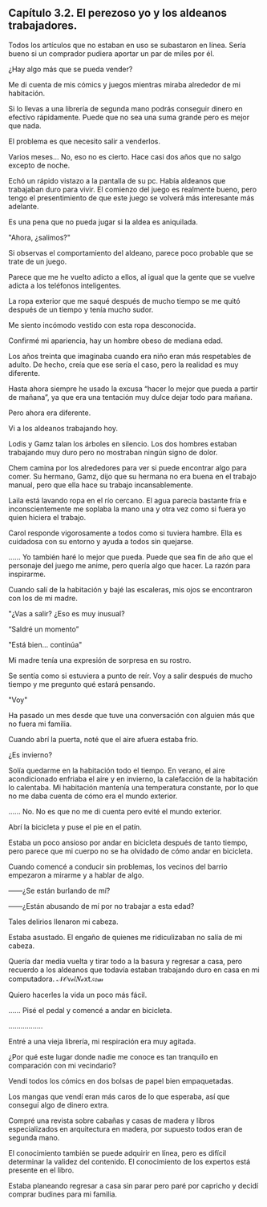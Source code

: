 
## Capítulo 3.2. El perezoso yo y los aldeanos trabajadores.


Todos los artículos que no estaban en uso se subastaron en línea. Sería bueno si un comprador pudiera aportar un par de miles por él.

¿Hay algo más que se pueda vender?

Me di cuenta de mis cómics y juegos mientras miraba alrededor de mi habitación.

Si lo llevas a una librería de segunda mano podrás conseguir dinero en efectivo rápidamente. Puede que no sea una suma grande pero es mejor que nada.

El problema es que necesito salir a venderlos.

Varios meses... No, eso no es cierto. Hace casi dos años que no salgo excepto de noche.

Echó un rápido vistazo a la pantalla de su pc. Había aldeanos que trabajaban duro para vivir. El comienzo del juego es realmente bueno, pero tengo el presentimiento de que este juego se volverá más interesante más adelante.

Es una pena que no pueda jugar si la aldea es aniquilada.

"Ahora, ¿salimos?"

Si observas el comportamiento del aldeano, parece poco probable que se trate de un juego.

Parece que me he vuelto adicto a ellos, al igual que la gente que se vuelve adicta a los teléfonos inteligentes.

La ropa exterior que me saqué después de mucho tiempo se me quitó después de un tiempo y tenía mucho sudor.

Me siento incómodo vestido con esta ropa desconocida.

Confirmé mi apariencia, hay un hombre obeso de mediana edad.

Los años treinta que imaginaba cuando era niño eran más respetables de adulto. De hecho, creía que ese sería el caso, pero la realidad es muy diferente.

Hasta ahora siempre he usado la excusa “hacer lo mejor que pueda a partir de mañana”, ya que era una tentación muy dulce dejar todo para mañana.

Pero ahora era diferente.

Vi a los aldeanos trabajando hoy.

Lodis y Gamz talan los árboles en silencio. Los dos hombres estaban trabajando muy duro pero no mostraban ningún signo de dolor.

Chem camina por los alrededores para ver si puede encontrar algo para comer. Su hermano, Gamz, dijo que su hermana no era buena en el trabajo manual, pero que ella hace su trabajo incansablemente.

Laila está lavando ropa en el río cercano. El agua parecía bastante fría e inconscientemente me soplaba la mano una y otra vez como si fuera yo quien hiciera el trabajo.

Carol responde vigorosamente a todos como si tuviera hambre. Ella es cuidadosa con su entorno y ayuda a todos sin quejarse.

...... Yo también haré lo mejor que pueda. Puede que sea fin de año que el personaje del juego me anime, pero quería algo que hacer. La razón para inspirarme.

Cuando salí de la habitación y bajé las escaleras, mis ojos se encontraron con los de mi madre.

"¿Vas a salir? ¿Eso es muy inusual?

“Saldré un momento”

"Está bien... continúa"

Mi madre tenía una expresión de sorpresa en su rostro.

Se sentía como si estuviera a punto de reír. Voy a salir después de mucho tiempo y me pregunto qué estará pensando.

"Voy"

Ha pasado un mes desde que tuve una conversación con alguien más que no fuera mi familia.

Cuando abrí la puerta, noté que el aire afuera estaba frío.

¿Es invierno?

Solía ​​quedarme en la habitación todo el tiempo. En verano, el aire acondicionado enfriaba el aire y en invierno, la calefacción de la habitación lo calentaba. Mi habitación mantenía una temperatura constante, por lo que no me daba cuenta de cómo era el mundo exterior.

...... No. No es que no me di cuenta pero evité el mundo exterior.

Abrí la bicicleta y puse el pie en el patín.

Estaba un poco ansioso por andar en bicicleta después de tanto tiempo, pero parece que mi cuerpo no se ha olvidado de cómo andar en bicicleta.

Cuando comencé a conducir sin problemas, los vecinos del barrio empezaron a mirarme y a hablar de algo.

――¿Se están burlando de mí?

――¿Están abusando de mí por no trabajar a esta edad?

Tales delirios llenaron mi cabeza.

Estaba asustado. El engaño de quienes me ridiculizaban no salía de mi cabeza.

Quería dar media vuelta y tirar todo a la basura y regresar a casa, pero recuerdo a los aldeanos que todavía estaban trabajando duro en casa en mi computadora. 𝒩𝒪𝗏ℯ𝑙𝑵ℯxt.𝔠𝔬𝓂

Quiero hacerles la vida un poco más fácil.

...... Pisé el pedal y comencé a andar en bicicleta.

.................

Entré a una vieja librería, mi respiración era muy agitada.

¿Por qué este lugar donde nadie me conoce es tan tranquilo en comparación con mi vecindario?

Vendí todos los cómics en dos bolsas de papel bien empaquetadas.

Los mangas que vendí eran más caros de lo que esperaba, así que conseguí algo de dinero extra.

Compré una revista sobre cabañas y casas de madera y libros especializados en arquitectura en madera, por supuesto todos eran de segunda mano.

El conocimiento también se puede adquirir en línea, pero es difícil determinar la validez del contenido. El conocimiento de los expertos está presente en el libro.

Estaba planeando regresar a casa sin parar pero paré por capricho y decidí comprar budines para mi familia.